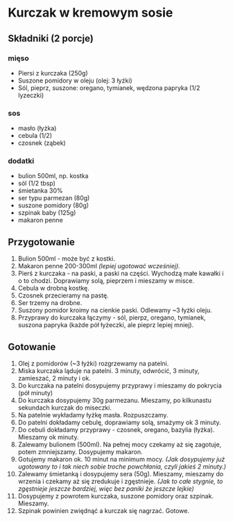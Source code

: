 # Kurczak w kremowym sosie

## Składniki (2 porcje)

### mięso

* Piersi z kurczaka (250g)
* Suszone pomidory w oleju (olej: 3 łyżki)
* Sól, pieprz, suszone: oregano, tymianek, wędzona papryka (1/2 lyzeczki)

### sos

* masło (łyżka)
* cebula (1/2)
* czosnek (ząbek)

### dodatki

* bulion 500ml, np. kostka
* sól (1/2 tbsp)
* śmietanka 30%
* ser typu parmezan (80g)
* suszone pomidory (80g)
* szpinak baby (125g)
* makaron penne

## Przygotowanie

1. Bulion 500ml - może być z kostki.
1. Makaron penne 200-300ml *(lepiej ugotować wcześniej).*
1. Pierś z kurczaka - na paski, a paski na części. Wychodzą małe kawałki i o to chodzi. Doprawiamy solą, pieprzem i mieszamy w misce.
1. Cebula w drobną kostkę.
1. Czosnek przecieramy na pastę.
1. Ser trzemy na drobne.
1. Suszony pomidor kroimy na cienkie paski. Odlewamy ~3 łyżki oleju.
1. Przyprawy do kurczaka łączymy - sól, pierpz, oregano, tymianek, suszona papryka (każde pół łyżeczki, ale pieprz lepiej mniej).

## Gotowanie

1. Olej z pomidorów (~3 łyżki) rozgrzewamy na patelni. 
1. Miska kurczaka ląduje na patelni. 3 minuty, odwrócić, 3 minuty, zamieszać, 2 minuty i ok.
1. Do kurczaka na patelni dosypujemy przyprawy i mieszamy do pokrycia (pół minuty)
1. Do kurczaka dosypujemy 30g parmezanu. Mieszamy, po kilkunastu sekundach kurczak do miseczki.
1. Na patelnie wykładamy łyżkę masła. Rozpuszczamy.
1. Do patelni dokładamy cebulę, doprawiamy solą, smażymy ok 3 minuty.
1. Do cebuli dokładamy przyprawy - czosnek, oregano, bazylia (łyżka). Mieszamy ok minuty.
1. Zalewamy bulionem (500ml). Na pełnej mocy czekamy aż się zagotuje, potem zmniejszamy. Dosypujemy makaron.
1. Gotujemy makaron ok. 10 minut na minimum mocy. *(Jak dosypujemy już ugotowany to i tak niech sobie troche powchłania, czyli jakieś 2 minuty.)*
1. Zalewamy śmietanką i dosypujemy sera (50g). Mieszamy, mieszamy do wrzenia i czekamy aż się zredukuje i zgęstnieje. *(Jak to całe stygnie, to zgęstnieje jeszcze bardziej, więc bez paniki że jeszcze lejkie)*
1. Dosypujemy z powrotem kurczaka, suszone pomidory oraz szpinak. Mieszamy.
1. Szpinak powinien zwiędnąć a kurczak się nagrzać. Gotowe.